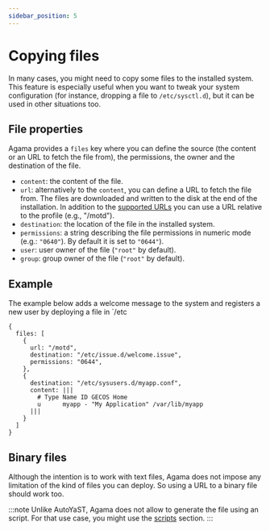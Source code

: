 ```yaml
---
sidebar_position: 5
---
```


# Copying files

In many cases, you might need to copy some files to the installed system. This feature is especially
useful when you want to tweak your system configuration (for instance, dropping a file to
`/etc/sysctl.d`), but it can be used in other situations too.

## File properties

Agama provides a `files` key where you can define the source (the content or an URL to fetch the
file from), the permissions, the owner and the destination of the file.

- `content`: the content of the file.
- `url`: alternatively to the `content`, you can define a URL to fetch the file from. The files are
  downloaded and written to the disk at the end of the installation. In addition to the
  [supported URLs](../urls) you can use a URL relative to the profile (e.g., "/motd").
- `destination`: the location of the file in the installed system.
- `permissions`: a string describing the file permissions in numeric mode (e.g.: `"0640"`). By
  default it is set to `"0644"`).
- `user`: user owner of the file (`"root"` by default).
- `group`: group owner of the file (`"root"` by default).

## Example

The example below adds a welcome message to the system and registers a new user by deploying a file
in `/etc

```jsonnet
{
  files: [
    {
      url: "/motd",
      destination: "/etc/issue.d/welcome.issue",
      permissions: "0644",
    },
    {
      destination: "/etc/sysusers.d/myapp.conf",
      content: |||
        # Type Name ID GECOS Home
        u      myapp - "My Application" /var/lib/myapp
      |||
    }
  ]
}
```

## Binary files

Although the intention is to work with text files, Agama does not impose any limitation of the kind
of files you can deploy. So using a URL to a binary file should work too.

:::note
Unlike AutoYaST, Agama does not allow to generate the file using an script. For that use
case, you might use the [scripts](./scripts) section.
:::
